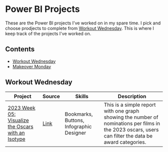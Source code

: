 # Power BI Projects
These are the Power BI projects I've worked on in my spare time. I pick and choose prodjects to complete from [Workout Wednesday](https://workout-wednesday.com/power-bi-challenges/). This is where I keep track of the projects I've worked on.

## Contents
- [Workout Wednesday ](#workout-wednesday)
- [Makeover Monday](#makeover-monday)

## Workout Wednesday
| Project | Source | Skills | Description |
|---|---|---|---|
|[2023 Week 05: Visualize the Oscars with an Isotype](https://github.com/Hannahllmm/Power-BI-Projects/tree/main/Workout-Wednesday/2023%20Week%2005%3A%20Visualize%20the%20Oscars%20with%20an%20Isotype)|[Link](https://workout-wednesday.com/pbi-2023-w05/)|Bookmarks, Buttons, Infographic Designer|This is a simple report with one graph showing the number of nominations per films in the 2023 oscars, users can filter the data be award categories.|
